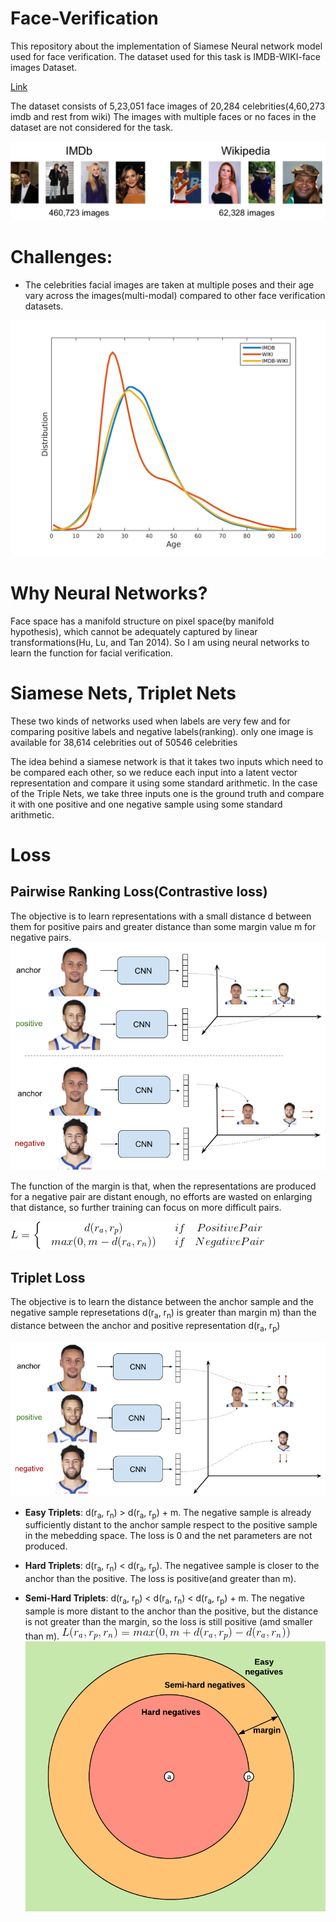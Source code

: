 # Face-Verification
This repository about the implementation of Siamese Neural network model used for face verification. The dataset used for this task is IMDB-WIKI-face images Dataset. 

[Link](https://data.vision.ee.ethz.ch/cvl/rrothe/imdb-wiki/)

The dataset consists of 5,23,051 face images of 20,284 celebrities(4,60,273 imdb and rest from wiki)
The images with multiple faces or no faces in the dataset are not considered for the task.

![](Img/imdb-wiki-teaser.png)

# Challenges:
* The celebrities facial images are taken at multiple poses and their age vary across the images(multi-modal) compared to other face verification datasets.

![](Img/dataset_dist.png)

# Why Neural Networks?
 Face space has a manifold structure on pixel space(by manifold hypothesis), which cannot be adequately captured by linear transformations(Hu, Lu, and Tan 2014). So I am using neural networks to learn the function for facial verification.
 
 
 # Siamese Nets, Triplet Nets
These two kinds of networks used when labels are very few and for comparing positive labels and negative labels(ranking). only one image is available for 38,614 celebrities out of 50546 celebrities
 
 The idea behind a siamese network is that it takes two inputs which need to be compared each other, so we reduce each input into a latent vector representation and compare it using some standard arithmetic. In the case of the Triple Nets, we take three inputs one is the ground truth and compare it with one positive and one negative sample using some standard arithmetic.
 
 # Loss
 ## Pairwise Ranking Loss(Contrastive loss)
 The objective is to learn representations with a small distance d between them for positive pairs and greater distance than some margin value m for negative pairs.
 ![](Img/pairwise_ranking_loss_faces.png)
 
 The function of the margin is that, when the representations are produced for a negative pair are distant enough, no efforts are wasted on enlarging that distance, so further training can focus on more difficult pairs.
 
 ![](gif.gif)
 
 ## Triplet Loss
 The objective is to learn the distance between the anchor sample and the negative sample represetations d(r<sub>a</sub>, r<sub>n</sub>) is greater than margin m) than the distance between the anchor and positive representation d(r<sub>a</sub>, r<sub>p</sub>)
 
 ![](Img/triplet_loss_faces.png)
 
 * **Easy Triplets**: d(r<sub>a</sub>, r<sub>n</sub>) > d(r<sub>a</sub>, r<sub>p</sub>) + m. The negative sample is already sufficiently distant to the anchor sample respect to the positive sample in the mebedding space. The loss is 0 and the net parameters are not produced.
 
 * **Hard Triplets**: d(r<sub>a</sub>, r<sub>n</sub>) < d(r<sub>a</sub>, r<sub>p</sub>). The negativee sample is closer to the anchor than the positive. The loss is positive(and greater than m).
 
 * **Semi-Hard Triplets**: d(r<sub>a</sub>, r<sub>p</sub>) < d(r<sub>a</sub>, r<sub>n</sub>) < d(r<sub>a</sub>, r<sub>p</sub>) + m. The negative sample is more distant to the anchor than the positive, but the distance is not greater than the margin, so the loss is still positive (amd smaller than m).
 ![](Img/gif1.gif)
 ![](Img/triplets_negatives.png)
 
 
 
